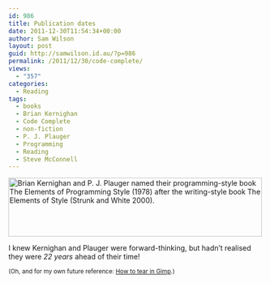 ```yaml
---
id: 986
title: Publication dates
date: 2011-12-30T11:54:34+00:00
author: Sam Wilson
layout: post
guid: http://samwilson.id.au/?p=986
permalink: /2011/12/30/code-complete/
views:
  - "357"
categories:
  - Reading
tags:
  - books
  - Brian Kernighan
  - Code Complete
  - non-fiction
  - P. J. Plauger
  - Programming
  - Reading
  - Steve McConnell
---
```

<img src="http://samwilson.id.au/wp-content/uploads/2011/12/Code-Complete-Second-Edition-by-Steve-McConnell-ch2p6-500x116.png" alt="Brian Kernighan and P. J. Plauger named their programming-style book The Elements of Programming Style (1978) after the writing-style book The Elements of Style (Strunk and White 2000)." title="Code Complete Second Edition, by Steve McConnell, ch2p6" width="500" height="116" class="aligncenter size-medium wp-image-987" srcset="https://samwilson.id.au/wp-content/uploads/2011/12/Code-Complete-Second-Edition-by-Steve-McConnell-ch2p6-500x116.png 500w, https://samwilson.id.au/wp-content/uploads/2011/12/Code-Complete-Second-Edition-by-Steve-McConnell-ch2p6-150x34.png 150w, https://samwilson.id.au/wp-content/uploads/2011/12/Code-Complete-Second-Edition-by-Steve-McConnell-ch2p6.png 533w" sizes="(max-width: 500px) 100vw, 500px" />

I knew Kernighan and Plauger were forward-thinking, but hadn&#8217;t realised they were _22 years_ ahead of their time!

<p style="font-size:smaller">
  (Oh, and for my own future reference: <a href="http://adaptablegimp.org/w/TaskSet:Torn_paper_/_ripped_paper_effect" title="Creating a torn/ripped paper effect in GIMP.">How to tear in Gimp</a>.)
</p>